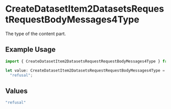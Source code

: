 # CreateDatasetItem2DatasetsRequestRequestBodyMessages4Type

The type of the content part.

## Example Usage

```typescript
import { CreateDatasetItem2DatasetsRequestRequestBodyMessages4Type } from "@orq-ai/node/models/operations";

let value: CreateDatasetItem2DatasetsRequestRequestBodyMessages4Type =
  "refusal";
```

## Values

```typescript
"refusal"
```